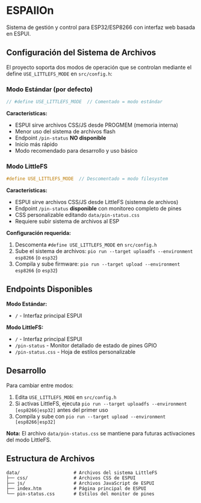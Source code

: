 # ESPAllOn

Sistema de gestión y control para ESP32/ESP8266 con interfaz web basada en ESPUI.

## Configuración del Sistema de Archivos

El proyecto soporta dos modos de operación que se controlan mediante el define `USE_LITTLEFS_MODE` en `src/config.h`:

### Modo Estándar (por defecto)

```cpp
// #define USE_LITTLEFS_MODE  // Comentado = modo estándar
```

**Características:**

- ESPUI sirve archivos CSS/JS desde PROGMEM (memoria interna)
- Menor uso del sistema de archivos flash
- Endpoint `/pin-status` **NO disponible**
- Inicio más rápido
- Modo recomendado para desarrollo y uso básico

### Modo LittleFS

```cpp
#define USE_LITTLEFS_MODE  // Descomentado = modo filesystem
```

**Características:**

- ESPUI sirve archivos CSS/JS desde LittleFS (sistema de archivos)
- Endpoint `/pin-status` **disponible** con monitoreo completo de pines
- CSS personalizable editando `data/pin-status.css`
- Requiere subir sistema de archivos al ESP

**Configuración requerida:**

1. Descomenta `#define USE_LITTLEFS_MODE` en `src/config.h`
2. Sube el sistema de archivos: `pio run --target uploadfs --environment esp8266` (o `esp32`)
3. Compila y sube firmware: `pio run --target upload --environment esp8266` (o `esp32`)

## Endpoints Disponibles

**Modo Estándar:**

- `/` - Interfaz principal ESPUI

**Modo LittleFS:**

- `/` - Interfaz principal ESPUI
- `/pin-status` - Monitor detallado de estado de pines GPIO
- `/pin-status.css` - Hoja de estilos personalizable

## Desarrollo

Para cambiar entre modos:

1. Edita `USE_LITTLEFS_MODE` en `src/config.h`
2. Si activas LittleFS, ejecuta `pio run --target uploadfs --environment [esp8266|esp32]` antes del primer uso
3. Compila y sube con `pio run --target upload --environment [esp8266|esp32]`

**Nota:** El archivo `data/pin-status.css` se mantiene para futuras activaciones del modo LittleFS.

## Estructura de Archivos

```
data/                    # Archivos del sistema LittleFS
├── css/                 # Archivos CSS de ESPUI
├── js/                  # Archivos JavaScript de ESPUI
├── index.htm            # Página principal de ESPUI
└── pin-status.css       # Estilos del monitor de pines
```
